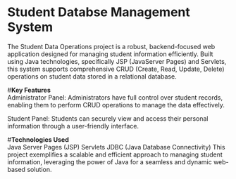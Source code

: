 # Student Databse Management System

The Student Data Operations project is a robust, backend-focused web application designed for managing student information efficiently. Built using Java technologies, specifically JSP (JavaServer Pages) and Servlets, this system supports comprehensive CRUD (Create, Read, Update, Delete) operations on student data stored in a relational database.

#**Key Features**<br>
Administrator Panel: Administrators have full control over student records, enabling them to perform CRUD operations to manage the data effectively.

Student Panel: Students can securely view and access their personal information through a user-friendly interface.

#**Technologies Used**<br>
Java Server Pages (JSP)
Servlets
JDBC (Java Database Connectivity)
This project exemplifies a scalable and efficient approach to managing student information, leveraging the power of Java for a seamless and dynamic web-based solution.

